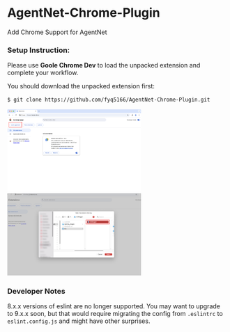 # AgentNet-Chrome-Plugin

Add Chrome Support for AgentNet

### Setup Instruction:

Please use **Goole Chrome Dev** to load the unpacked extension and complete your workflow.

You should download the unpacked extension first:

```bash
$ git clone https://github.com/fyq5166/AgentNet-Chrome-Plugin.git
```

<img src="readme_images/load.png" style="zoom: 30%;" />

<img src="readme_images/load2.png" style="zoom: 30%;" />


### Developer Notes

8.x.x versions of eslint are no longer supported. You may want to upgrade to 9.x.x soon, but that would require migrating the config from `.eslintrc` to `eslint.config.js` and might have other surprises.


